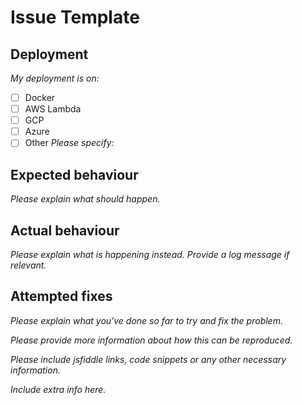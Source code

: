 # Issue Template

## Deployment

_My deployment is on:_

- [ ] Docker
- [ ] AWS Lambda
- [ ] GCP
- [ ] Azure
- [ ] Other _Please specify:_

## Expected behaviour

_Please explain what should happen._

## Actual behaviour

_Please explain what is happening instead. Provide a log message if relevant._

## Attempted fixes

_Please explain what you've done so far to try and fix the problem._

_Please provide more information about how this can be reproduced._

_Please include jsfiddle links, code snippets or any other necessary information._

_Include extra info here._
